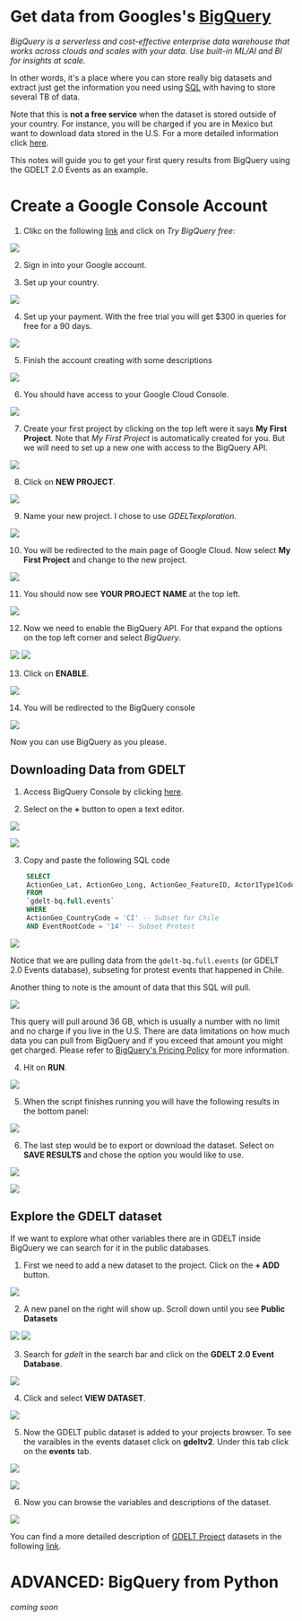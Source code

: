 # Get data from Googles's [BigQuery](https://cloud.google.com/bigquery?hl=en&authuser=1)

*BigQuery is a serverless and cost-effective enterprise data warehouse that works across clouds and scales with your data. Use built-in ML/AI and BI for insights at scale.*

In other words, it's a place where you can store really big datasets and extract just get the information you need using [SQL](https://aws.amazon.com/what-is/sql/) with having to store several TB of data.

Note that this is **not a free service** when the dataset is stored outside of your country. For instance, you will be charged if you are in Mexico but want to download data stored in the U.S. For a more detailed information click [here](https://cloud.google.com/bigquery/pricing).

This notes will guide you to get your first query results from BigQuery using the GDELT 2.0 Events as an example.

# Create a Google Console Account

1. Clikc on the following [link](https://cloud.google.com/bigquery?hl=en) and click on *Try BigQuery free*:

![](https://github.com/jjgecon/geo_of_conflict/blob/main/instructions/media/0_try_bigquerry.PNG)

2. Sign in into your Google account.

3. Set up your country.

![](https://github.com/jjgecon/geo_of_conflict/blob/main/instructions/media/1_set_up_country.PNG)

4. Set up your payment. With the free trial you will get $300 in queries for free for a 90 days.

![](https://github.com/jjgecon/geo_of_conflict/blob/main/instructions/media/2_set_up_payments.PNG)

5. Finish the account creating with some descriptions

![](https://github.com/jjgecon/geo_of_conflict/blob/main/instructions/media/3_set_up_description.PNG)

6. You should have access to your Google Cloud Console.

![](https://github.com/jjgecon/geo_of_conflict/blob/main/instructions/media/4_project_main_screen.PNG)

7. Create your first project by clicking on the top left were it says **My First Project**. Note that *My First Project* is automatically created for you. But we will need to set up a new one with access to the BigQuery API.

![](https://github.com/jjgecon/geo_of_conflict/blob/main/instructions/media/5_create_project.PNG)

8. Click on  **NEW PROJECT**.

![](https://github.com/jjgecon/geo_of_conflict/blob/main/instructions/media/6_click_new_project.PNG)

9. Name your new project. I chose to use *GDELTexploration*.

![](https://github.com/jjgecon/geo_of_conflict/blob/main/instructions/media/7_name_project.PNG)

10. You will be redirected to the main page of Google Cloud. Now select **My First Project** and change to the new project.

![](https://github.com/jjgecon/geo_of_conflict/blob/main/instructions/media/8_cahnge_to_new_project.PNG)

11. You should now see **YOUR PROJECT NAME** at the top left.

![](https://github.com/jjgecon/geo_of_conflict/blob/main/instructions/media/9_check_project.PNG)

12. Now we need to enable the BigQuery API. For that expand the options on the top left corner and select *BigQuery*.

![](https://github.com/jjgecon/geo_of_conflict/blob/main/instructions/media/10_expand_options.PNG)
![](https://github.com/jjgecon/geo_of_conflict/blob/main/instructions/media/11_select_bigquery.PNG)

13. Click on **ENABLE**.

![](https://github.com/jjgecon/geo_of_conflict/blob/main/instructions/media/12_enable_BQ_api.PNG)

14. You will be redirected to the BigQuery console

![](https://github.com/jjgecon/geo_of_conflict/blob/main/instructions/media/13_BQ_greeting.PNG)

Now you can use BigQuery as you please. 

## Downloading Data from GDELT

1. Access BigQuery Console by clicking [here](https://console.cloud.google.com/bigquery).

2. Select on the **+** button to open a text editor. 

![](https://github.com/jjgecon/geo_of_conflict/blob/main/instructions/media/14_click_on_plus.PNG)

![](https://github.com/jjgecon/geo_of_conflict/blob/main/instructions/media/15_sql_notepad.PNG)

3. Copy and paste the following SQL code

```sql
    SELECT
    ActionGeo_Lat, ActionGeo_Long, ActionGeo_FeatureID, Actor1Type1Code, Actor2Type1Code, SQLDATE, Year
    FROM
    `gdelt-bq.full.events`
    WHERE 
    ActionGeo_CountryCode = 'CI' -- Subset for Chile
    AND EventRootCode = '14' -- Subset Protest
```
![](https://github.com/jjgecon/geo_of_conflict/blob/main/instructions/media/16_copy_paste_sql.PNG)

Notice that we are pulling data from the `gdelt-bq.full.events` (or GDELT 2.0 Events database), subseting for protest events that happened in Chile.

Another thing to note is the amount of data that this SQL will pull.

![](https://github.com/jjgecon/geo_of_conflict/blob/main/instructions/media/16_1_request_GB.PNG)

This query will pull around 36 GB, which is usually a number with no limit and no charge if you live in the U.S. There are data limitations on how much data you can pull from BigQuery and if you exceed that amount you might get charged. Please refer to [BigQuery's Pricing Policy](https://cloud.google.com/bigquery/pricing) for more information.

4. Hit on **RUN**.

![](https://github.com/jjgecon/geo_of_conflict/blob/main/instructions/media/16_2_run_code.PNG)

5. When the script finishes running you will have the following results in the bottom panel:

![](https://github.com/jjgecon/geo_of_conflict/blob/main/instructions/media/16_3_resutls.PNG)

6. The last step would be to export or download the dataset. Select on **SAVE RESULTS** and chose the option you would like to use. 

![](https://github.com/jjgecon/geo_of_conflict/blob/main/instructions/media/16_4_save_resutls.PNG)

![](https://github.com/jjgecon/geo_of_conflict/blob/main/instructions/media/16_5_select_how_to_save_results.PNG)

## Explore the GDELT dataset

If we want to explore what other variables there are in GDELT inside BigQuery we can search for it in the public databases.

1. First we need to add a new dataset to the project. Click on the **+ ADD** button.

![](media/17_add_gdelt_to_project.PNG)

2. A new panel on the right will show up. Scroll down until you see **Public Datasets**

![](https://github.com/jjgecon/geo_of_conflict/blob/main/instructions/media/18_add_expand.PNG)
![](media/19_select_on_public_ds.PNG)

3. Search for *gdelt* in the search bar and click on the **GDELT 2.0 Event Database**.

![](media/20_search_select_gdelt.PNG)

4. Click and select **VIEW DATASET**.

![](media/21_click_to_see_data.PNG)

5. Now the GDELT public dataset is added to your projects browser. To see the varaibles in the events dataset click on **gdeltv2**. Under this tab click on the **events** tab.

![](media/22_gdelt_dataset_expand.PNG)

![](media/23_gdelt_see_variables.PNG)

6. Now you can browse the variables and descriptions of the dataset.

![](media/25_variable_list.PNG)

You can find a more detailed description of [GDELT Project](https://www.gdeltproject.org/) datasets in the following [link](https://blog.gdeltproject.org/the-datasets-of-gdelt-as-of-february-2016/).

# ADVANCED: BigQuery from Python

*coming soon*